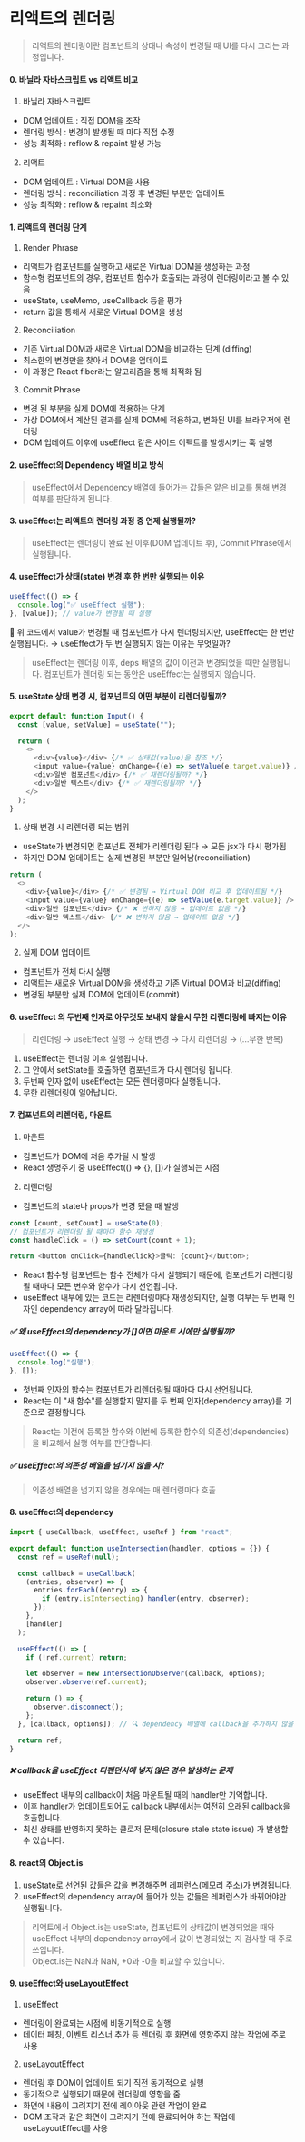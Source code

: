 # 리액트의 렌더링

> 리액트의 렌더링이란 컴포넌트의 상태나 속성이 변경될 때 UI를 다시 그리는 과정입니다.

#### 0. 바닐라 자바스크립트 vs 리액트 비교

1. 바닐라 자바스크립트

- DOM 업데이트 : 직접 DOM을 조작
- 렌더링 방식 : 변경이 발생될 때 마다 직접 수정
- 성능 최적화 : reflow & repaint 발생 가능

2. 리액트

- DOM 업데이트 : Virtual DOM을 사용
- 렌더링 방식 : reconciliation 과정 후 변경된 부분만 업데이트
- 성능 최적화 : reflow & repaint 최소화

#### 1. 리액트의 렌더링 단계

1. Render Phrase

- 리액트가 컴포넌트를 실행하고 새로운 Virtual DOM을 생성하는 과정
- 함수형 컴포넌트의 경우, 컴포넌트 함수가 호출되는 과정이 렌더링이라고 볼 수 있음
- useState, useMemo, useCallback 등을 평가
- return 값을 통해서 새로운 Virtual DOM을 생성

2. Reconciliation

- 기존 Virtual DOM과 새로운 Virtual DOM을 비교하는 단계 (diffing)
- 최소한의 변경만을 찾아서 DOM을 업데이트
- 이 과정은 React fiber라는 알고리즘을 통해 최적화 됨

3. Commit Phrase

- 변경 된 부분을 실제 DOM에 적용하는 단계
- 가상 DOM에서 계산된 결과를 실제 DOM에 적용하고, 변화된 UI를 브라우저에 렌더링
- DOM 업데이트 이후에 useEffect 같은 사이드 이펙트를 발생시키는 훅 실행

#### 2. useEffect의 Dependency 배열 비교 방식

> useEffect에서 Dependency 배열에 들어가는 값들은 얕은 비교를 통해 변경 여부를 판단하게 됩니다.

#### 3. useEffect는 리액트의 렌더링 과정 중 언제 실행될까?

> useEffect는 렌더링이 완료 된 이후(DOM 업데이트 후), Commit Phrase에서 실행됩니다.

#### 4. useEffect가 상태(state) 변경 후 한 번만 실행되는 이유

```javascript
useEffect(() => {
  console.log("✅ useEffect 실행");
}, [value]); // value가 변경될 때 실행
```

📌 위 코드에서 value가 변경될 때 컴포넌트가 다시 렌더링되지만, useEffect는 한 번만 실행됩니다.
→ useEffect가 두 번 실행되지 않는 이유는 무엇일까?

> useEffect는 렌더링 이후, deps 배열의 값이 이전과 변경되었을 때만 실행됩니다. 컴포넌트가 렌더링 되는 동안은 useEffect는 실행되지 않습니다.

#### 5. useState 상태 변경 시, 컴포넌트의 어떤 부분이 리렌더링될까?

```javascript
export default function Input() {
  const [value, setValue] = useState("");

  return (
    <>
      <div>{value}</div> {/* ✅ 상태값(value)을 참조 */}
      <input value={value} onChange={(e) => setValue(e.target.value)} />
      <div>일반 컴포넌트</div> {/* ✅ 재렌더링될까? */}
      <div>일반 텍스트</div> {/* ✅ 재렌더링될까? */}
    </>
  );
}
```

1. 상태 변경 시 리렌더링 되는 범위

- useState가 변경되면 컴포넌트 전체가 리렌더링 된다 → 모든 jsx가 다시 평가됨
- 하지만 DOM 업데이트는 실제 변경된 부분만 일어남(reconciliation)

```javascript
return (
  <>
    <div>{value}</div> {/* ✅ 변경됨 → Virtual DOM 비교 후 업데이트됨 */}
    <input value={value} onChange={(e) => setValue(e.target.value)} />
    <div>일반 컴포넌트</div> {/* ❌ 변하지 않음 → 업데이트 없음 */}
    <div>일반 텍스트</div> {/* ❌ 변하지 않음 → 업데이트 없음 */}
  </>
);
```

2. 실제 DOM 업데이트

- 컴포넌트가 전체 다시 실행
- 리액트는 새로운 Virtual DOM을 생성하고 기존 Virtual DOM과 비교(diffing)
- 변경된 부분만 실제 DOM에 업데이트(commit)

#### 6. useEffect 의 두번째 인자로 아무것도 보내지 않을시 무한 리렌더링에 빠지는 이유

> 리렌더링 → useEffect 실행 → 상태 변경 → 다시 리렌더링 → (...무한 반복)

1. useEffect는 렌더링 이후 실행됩니다.
2. 그 안에서 setState를 호출하면 컴포넌트가 다시 렌더링 됩니다.
3. 두번째 인자 없이 useEffect는 모든 렌더링마다 실행됩니다.
4. 무한 리렌더링이 일어납니다.

#### 7. 컴포넌트의 리렌더링, 마운트

1. 마운트

- 컴포넌트가 DOM에 처음 추가될 시 발생
- React 생명주기 중 useEffect(() => {}, [])가 실행되는 시점

2. 리렌더링

- 컴포넌트의 state나 props가 변경 됐을 때 발생

```javascript
const [count, setCount] = useState(0);
// 컴포넌트가 리렌더링 될 때마다 함수 재생성
const handleClick = () => setCount(count + 1);

return <button onClick={handleClick}>클릭: {count}</button>;
```

- React 함수형 컴포넌트는 함수 전체가 다시 실행되기 때문에, 컴포넌트가 리렌더링 될 때마다 모든 변수와 함수가 다시 선언됩니다.
- useEffect 내부에 있는 코드는 리렌더링마다 재생성되지만, 실행 여부는 두 번째 인자인 dependency array에 따라 달라집니다.

##### ✅ 왜 useEffect의 dependency가 []이면 마운트 시에만 실행될까?

```javascript
useEffect(() => {
  console.log("실행");
}, []);
```

- 첫번째 인자의 함수는 컴포넌트가 리렌더링될 때마다 다시 선언됩니다.
- React는 이 "새 함수"를 실행할지 말지를 두 번째 인자(dependency array)를 기준으로 결정합니다.

> React는 이전에 등록한 함수와 이번에 등록한 함수의 의존성(dependencies)을 비교해서 실행 여부를 판단합니다.

##### ✅ useEffect의 의존성 배열을 넘기지 않을 시?

> 의존성 배열을 넘기지 않을 경우에는 매 렌더링마다 호출

#### 8. useEffect의 dependency

```javascript
import { useCallback, useEffect, useRef } from "react";

export default function useIntersection(handler, options = {}) {
  const ref = useRef(null);

  const callback = useCallback(
    (entries, observer) => {
      entries.forEach((entry) => {
        if (entry.isIntersecting) handler(entry, observer);
      });
    },
    [handler]
  );

  useEffect(() => {
    if (!ref.current) return;

    let observer = new IntersectionObserver(callback, options);
    observer.observe(ref.current);

    return () => {
      observer.disconnect();
    };
  }, [callback, options]); // 🔍 dependency 배열에 callback을 추가하지 않을 경우?

  return ref;
}
```

##### ❌ callback을 useEffect 디펜던시에 넣지 않은 경우 발생하는 문제

- useEffect 내부의 callback이 처음 마운트될 때의 handler만 기억합니다.
- 이후 handler가 업데이트되어도 callback 내부에서는 여전히 오래된 callback을 호출합니다.
- 최신 상태를 반영하지 못하는 클로저 문제(closure stale state issue) 가 발생할 수 있습니다.

#### 8. react의 Object.is

1. useState로 선언된 값들은 값을 변경해주면 레퍼런스(메모리 주소)가 변경됩니다.
2. useEffect의 dependency array에 들어가 있는 값들은 레퍼런스가 바뀌어야만 실행됩니다.

> 리액트에서 Object.is는 useState, 컴포넌트의 상태값이 변경되었을 때와 useEffect 내부의 dependency array에서 값이 변경되었는 지 검사할 때 주로 쓰입니다.  
> Object.is는 NaN과 NaN, +0과 -0을 비교할 수 있습니다.

#### 9. useEffect와 useLayoutEffect

1. useEffect
- 렌더링이 완료되는 시점에 비동기적으로 실행
- 데이터 페칭, 이벤트 리스너 추가 등 렌더링 후 화면에 영향주지 않는 작업에 주로 사용

2. useLayoutEffect
- 렌더링 후 DOM이 업데이트 되기 직전 동기적으로 실행
- 동기적으로 실행되기 때문에 렌더링에 영향을 줌
- 화면에 내용이 그려지기 전에 레이아웃 관련 작업이 완료
- DOM 조작과 같은 화면이 그려지기 전에 완료되어야 하는 작업에 useLayoutEffect를 사용

